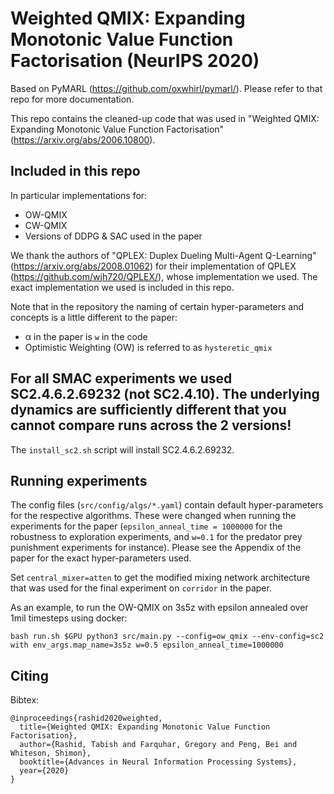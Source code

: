 # Weighted QMIX: Expanding Monotonic Value Function Factorisation (NeurIPS 2020)

Based on PyMARL (https://github.com/oxwhirl/pymarl/). Please refer to that repo for more documentation.

This repo contains the cleaned-up code that was used in "Weighted QMIX: Expanding Monotonic Value Function Factorisation" (https://arxiv.org/abs/2006.10800).

## Included in this repo

In particular implementations for:
- OW-QMIX
- CW-QMIX
- Versions of DDPG & SAC used in the paper

We thank the authors of "QPLEX: Duplex Dueling Multi-Agent Q-Learning" (https://arxiv.org/abs/2008.01062) for their implementation of QPLEX (https://github.com/wjh720/QPLEX/), whose implementation we used. The exact implementation we used is included in this repo.

Note that in the repository the naming of certain hyper-parameters and concepts is a little different to the paper:
- &alpha; in the paper is `w` in the code
- Optimistic Weighting (OW) is referred to as `hysteretic_qmix`

## For all SMAC experiments we used SC2.4.6.2.69232 (not SC2.4.10). The underlying dynamics are sufficiently different that you **cannot** compare runs across the 2 versions!
The `install_sc2.sh` script will install SC2.4.6.2.69232.

## Running experiments

The config files (`src/config/algs/*.yaml`) contain default hyper-parameters for the respective algorithms.
These were changed when running the experiments for the paper (`epsilon_anneal_time = 1000000` for the robustness to exploration experiments, and `w=0.1` for the predator prey punishment experiments for instance).
Please see the Appendix of the paper for the exact hyper-parameters used. 

Set `central_mixer=atten` to get the modified mixing network architecture that was used for the final experiment on `corridor` in the paper.

As an example, to run the OW-QMIX on 3s5z with epsilon annealed over 1mil timesteps using docker:
```shell
bash run.sh $GPU python3 src/main.py --config=ow_qmix --env-config=sc2 with env_args.map_name=3s5z w=0.5 epsilon_anneal_time=1000000
```

## Citing

Bibtex:
```
@inproceedings{rashid2020weighted,
  title={Weighted QMIX: Expanding Monotonic Value Function Factorisation},
  author={Rashid, Tabish and Farquhar, Gregory and Peng, Bei and Whiteson, Shimon},
  booktitle={Advances in Neural Information Processing Systems},
  year={2020}
}
```
